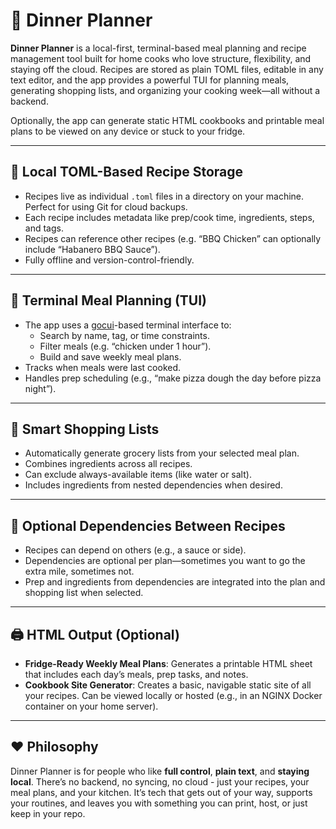 # 🥘 Dinner Planner

**Dinner Planner** is a local-first, terminal-based meal planning and recipe management tool built for home cooks who love structure, flexibility, and staying off the cloud. Recipes are stored as plain TOML files, editable in any text editor, and the app provides a powerful TUI for planning meals, generating shopping lists, and organizing your cooking week—all without a backend.

Optionally, the app can generate static HTML cookbooks and printable meal plans to be viewed on any device or stuck to your fridge.

---

## 💾 Local TOML-Based Recipe Storage

- Recipes live as individual `.toml` files in a directory on your machine. Perfect for using Git for cloud backups.
- Each recipe includes metadata like prep/cook time, ingredients, steps, and tags.
- Recipes can reference other recipes (e.g. “BBQ Chicken” can optionally include “Habanero BBQ Sauce”).
- Fully offline and version-control-friendly.

---

## 🧠 Terminal Meal Planning (TUI)

- The app uses a [gocui](https://github.com/jroimartin/gocui)-based terminal interface to:
  - Search by name, tag, or time constraints.
  - Filter meals (e.g. “chicken under 1 hour”).
  - Build and save weekly meal plans.
- Tracks when meals were last cooked.
- Handles prep scheduling (e.g., “make pizza dough the day before pizza night”).

---

## 🛒 Smart Shopping Lists

- Automatically generate grocery lists from your selected meal plan.
- Combines ingredients across all recipes.
- Can exclude always-available items (like water or salt).
- Includes ingredients from nested dependencies when desired.

---

## 🧩 Optional Dependencies Between Recipes

- Recipes can depend on others (e.g., a sauce or side).
- Dependencies are optional per plan—sometimes you want to go the extra mile, sometimes not.
- Prep and ingredients from dependencies are integrated into the plan and shopping list when selected.

---

## 🖨️ HTML Output (Optional)

- **Fridge-Ready Weekly Meal Plans**: Generates a printable HTML sheet that includes each day’s meals, prep tasks, and notes.
- **Cookbook Site Generator**: Creates a basic, navigable static site of all your recipes. Can be viewed locally or hosted (e.g., in an NGINX Docker container on your home server).

---

## ❤️ Philosophy

Dinner Planner is for people who like **full control**, **plain text**, and **staying local**. There’s no backend, no syncing, no cloud - just your recipes, your meal plans, and your kitchen. It’s tech that gets out of your way, supports your routines, and leaves you with something you can print, host, or just keep in your repo.
